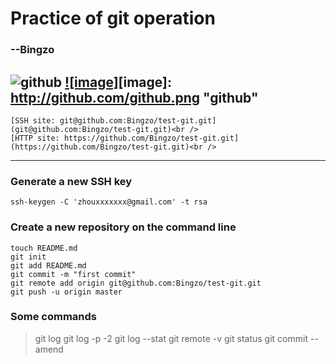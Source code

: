 Practice of git operation
==================================
### --Bingzo
![github](https://github.global.ssl.fastly.net/images/modules/open_graph/github-logo.png)
[![image]](http://www.github.com/)[image]: http://github.com/github.png "github"
----------------------------------
    [SSH site: git@github.com:Bingzo/test-git.git](git@github.com:Bingzo/test-git.git)<br />
    [HTTP site: https://github.com/Bingzo/test-git.git](https://github.com/Bingzo/test-git.git)<br />
----------------------------------

### Generate a new SSH key
    ssh-keygen -C 'zhouxxxxxxx@gmail.com' -t rsa 

### Create a new repository on the command line
    touch README.md
    git init
    git add README.md
    git commit -m "first commit"
    git remote add origin git@github.com:Bingzo/test-git.git
    git push -u origin master
### Some commands
>    git log
>    git log -p -2
>    git log --stat
>    git remote -v
>    git status
>    git commit --amend
